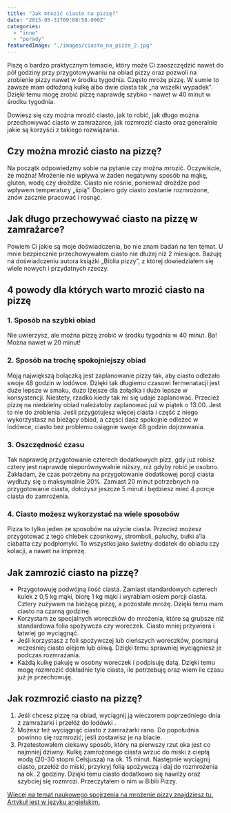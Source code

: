 ```yaml
---
title: "Jak mrozić ciasto na pizzę?"
date: "2015-05-31T09:08:58.000Z"
categories: 
  - "inne"
  - "porady"
featuredImage: "./images/ciasto_na_pizze_2.jpg"
---
```


Piszę o bardzo praktycznym temacie, który może Ci zaoszczędzić nawet do pół godziny przy przygotowywaniu na obiad pizzy oraz pozwoli na zrobienie pizzy nawet w środku tygodnia. Często mrożę pizzę. W sumie to zawsze mam odłożoną kulkę albo dwie ciasta tak „na wszelki wypadek”. Dzięki temu mogę zrobić pizzę naprawdę szybko - nawet w 40 minut w środku tygodnia.

Dowiesz się czy można mrozić ciasto, jak to robić, jak długo można przechowywać ciasto w zamrażarce, jak rozmrozić ciasto oraz generalnie jakie są korzyści z takiego rozwiązania.

## Czy można mrozić ciasto na pizzę?

Na początk odpowiedzmy sobie na pytanie czy można mrozić. Oczywiście, że można! Mrożenie nie wpływa w żaden negatywny sposób na mąkę, gluten, wodę czy drożdże. Ciasto nie rośnie, ponieważ drożdże pod wpływem temperatury „śpią”. Dopiero gdy ciasto zostanie rozmrożone, znów zacznie pracować i rosnąć.

## Jak długo przechowywać ciasto na pizzę w zamrażarce?

Powiem Ci jakie są moje doświadczenia, bo nie znam badań na ten temat. U mnie bezpiecznie przechowywałem ciasto nie dłużej niż 2 miesiące. Bazuję na doświadczeniu autora książki „Biblia pizzy”, z której dowiedziałem się wiele nowych i przydatnych rzeczy.

## 4 powody dla których warto mrozić ciasto na pizzę

### 1\. Sposób na szybki obiad

Nie uwierzysz, ale można pizzę zrobić w środku tygodnia w 40 minut. Ba! Można nawet w 20 minut!

### 2\. Sposób na trochę spokojniejszy obiad

Moją największą bolączką jest zaplanowanie pizzy tak, aby ciasto odleżało swoje 48 godzin w lodówce. Dzięki tak długiemu czasowi fermenatacji jest duże lepsze w smaku, dużo lżejsze dla żołądka i dużo lepsze w konsystencji. Niestety, rzadko kiedy tak mi się udaje zaplanować. Przecież pizzę na niedzielny obiad należałoby zaplanować już w piątek o 13:00. Jest to nie do zrobienia. Jeśli przygotujesz więcej ciasta i część z niego wykorzystasz na bieżący obiad, a części dasz spokojnie odleżeć w lodówce, ciasto bez problemu osiągnie swoje 48 godzin dojrzewania.

### 3\. Oszczędność czasu

Tak naprawdę przygotowanie czterech dodatkowych pizz, gdy już robisz cztery jest naprawdę nieporównywalnie niższy, niż gdyby robić je osobno. Zakładam, że czas potrzebny na przygotowanie dodatkowej porcji ciasta wydłuży się o maksymalnie 20%. Zamiast 20 minut potrzebnych na przygotowanie ciasta, dołożysz jeszcze 5 minut i będziesz mieć 4 porcje ciasta do zamrożenia.

### 4\. Ciasto możesz wykorzystać na wiele sposobów

Pizza to tylko jeden ze sposobów na użycie ciasta. Przecież możesz przygotować z tego chlebek czosnkowy, stromboli, paluchy, bułki a’la ciabatta czy podpłomyki. To wszystko jako świetny dodatek do obiadu czy kolacji, a nawet na imprezę.

## Jak zamrozić ciasto na pizzę?

- Przygotowuję podwójną ilość ciasta. Zamiast standardowych czterech kulek z 0,5 kg mąki, biorę 1 kg mąki i wyrabiam osiem porcji ciasta. Cztery zużywam na bieżącą pizzę, a pozostałe mrożę. Dzięki temu mam ciasto na czarną godzinę.
- Korzystam ze specjalnych woreczków do mrożenia, które są grubsze niż standardowa folia spożywcza czy woreczek. Ciasto mniej przywiera i łatwiej go wyciągnąć.
- Jeśli korzystasz z foli spożywczej lub cieńszych woreczków, posmaruj wcześniej ciasto olejem lub oliwą. Dzięki temu sprawniej wyciągniesz je podczas rozmrażania.
- Każdą kulkę pakuję w osobny woreczek i podpisuję datą. Dzięki temu mogę rozmrozić dokładnie tyle ciasta, ile potrzebuję oraz wiem ile czasu już je przechowuję.

## Jak rozmrozić ciasto na pizzę?

1. Jeśli chcesz pizzę na obiad, wyciągnij ją wieczorem poprzedniego dnia z zamrażarki i przełóż do lodówki .
2. Możesz też wyciągnąć ciasto z zamrażarki rano. Do popołudnia powinno się rozmrozić, jeśli zostawisz je na blacie.
3. Przetestowałem ciekawy sposób, który na pierwszy rzut oka jest co najmniej dziwny. Kulkę zamrożonego ciasta wrzuć do miski z ciepłą wodą (20-30 stopni Celsjusza) na ok. 15 minut. Następnie wyciągnij ciasto, przełóż do miski, przykryj folią spożywczą i daj do rozmrożenia na ok. 2 godziny. Dzięki temu ciasto dodatkowo się nawilży oraz szybciej się rozmrozi. Przeczytałem o nim w Biblii Pizzy.

[Więcej na temat naukowego spojrzenia na mrożenie pizzy znajdziesz tu. Artykuł jest w języku angielskim.](http://www.seriouseats.com/2013/01/ask-the-food-lab-whats-the-best-way-to-freeze-pizza-dough.html)
